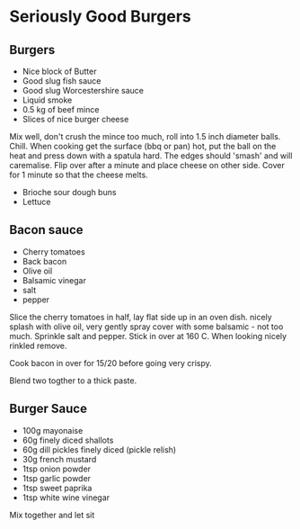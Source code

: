 # Seriously Good Burgers


## Burgers

* Nice block of Butter
* Good slug fish sauce
* Good slug Worcestershire sauce
* Liquid smoke
* 0.5 kg of beef mince
* Slices of nice burger cheese

Mix well, don't crush the mince too much, roll into 1.5 inch diameter balls. Chill.
When cooking get the surface (bbq or pan) hot, put the ball on the heat and press down with a spatula hard. The edges should 'smash' and will caremalise. Flip over after a minute and place cheese on other side. Cover for 1 minute so that the cheese melts.

* Brioche sour dough buns
* Lettuce

## Bacon sauce

* Cherry tomatoes
* Back bacon
* Olive oil
* Balsamic vinegar
* salt
* pepper

Slice the cherry tomatoes in half, lay flat side up in an oven dish. nicely splash with olive oil, very gently spray cover with some balsamic - not too much. Sprinkle salt and pepper. Stick in over at 160 C. When looking nicely rinkled remove.

Cook bacon in over for 15/20 before going very crispy.

Blend two togther to a thick paste.

## Burger Sauce

* 100g mayonaise
* 60g finely diced shallots
* 60g dill pickles finely diced (pickle relish)
* 30g french mustard
* 1tsp onion powder
* 1tsp garlic powder
* 1tsp sweet paprika
* 1tsp white wine vinegar

Mix together and let sit
